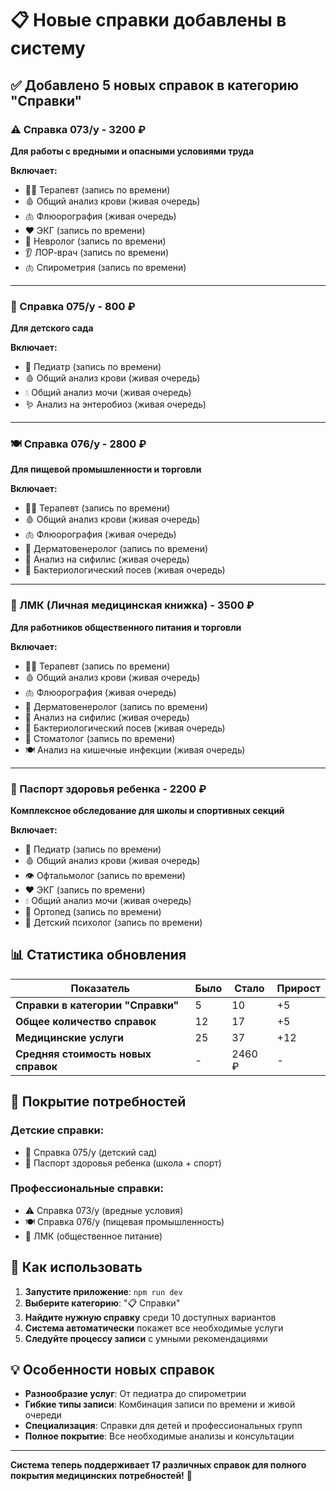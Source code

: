 # 📋 Новые справки добавлены в систему

## ✅ Добавлено 5 новых справок в категорию "Справки"

### ⚠️ Справка 073/у - **3200 ₽**
**Для работы с вредными и опасными условиями труда**

**Включает:**
- 👨‍⚕️ Терапевт (запись по времени)
- 🩸 Общий анализ крови (живая очередь)
- 🫁 Флюорография (живая очередь)
- ❤️ ЭКГ (запись по времени)
- 🧠 Невролог (запись по времени)
- 👂 ЛОР-врач (запись по времени)
- 🫁 Спирометрия (запись по времени)

---

### 👶 Справка 075/у - **800 ₽**
**Для детского сада**

**Включает:**
- 👶 Педиатр (запись по времени)
- 🩸 Общий анализ крови (живая очередь)
- 💧 Общий анализ мочи (живая очередь)
- 🪱 Анализ на энтеробиоз (живая очередь)

---

### 🍽️ Справка 076/у - **2800 ₽**
**Для пищевой промышленности и торговли**

**Включает:**
- 👨‍⚕️ Терапевт (запись по времени)
- 🩸 Общий анализ крови (живая очередь)
- 🫁 Флюорография (живая очередь)
- 🧴 Дерматовенеролог (запись по времени)
- 🔬 Анализ на сифилис (живая очередь)
- 🦠 Бактериологический посев (живая очередь)

---

### 📖 ЛМК (Личная медицинская книжка) - **3500 ₽**
**Для работников общественного питания и торговли**

**Включает:**
- 👨‍⚕️ Терапевт (запись по времени)
- 🩸 Общий анализ крови (живая очередь)
- 🫁 Флюорография (живая очередь)
- 🧴 Дерматовенеролог (запись по времени)
- 🔬 Анализ на сифилис (живая очередь)
- 🦠 Бактериологический посев (живая очередь)
- 🦷 Стоматолог (запись по времени)
- 🍽️ Анализ на кишечные инфекции (живая очередь)

---

### 🧒 Паспорт здоровья ребенка - **2200 ₽**
**Комплексное обследование для школы и спортивных секций**

**Включает:**
- 👶 Педиатр (запись по времени)
- 🩸 Общий анализ крови (живая очередь)
- 👁️ Офтальмолог (запись по времени)
- ❤️ ЭКГ (запись по времени)
- 💧 Общий анализ мочи (живая очередь)
- 🦴 Ортопед (запись по времени)
- 🧠 Детский психолог (запись по времени)

## 📊 Статистика обновления

| Показатель | Было | Стало | Прирост |
|------------|------|-------|---------|
| **Справки в категории "Справки"** | 5 | 10 | +5 |
| **Общее количество справок** | 12 | 17 | +5 |
| **Медицинские услуги** | 25 | 37 | +12 |
| **Средняя стоимость новых справок** | - | 2460 ₽ | - |

## 🎯 Покрытие потребностей

### Детские справки:
- 👶 Справка 075/у (детский сад)
- 🧒 Паспорт здоровья ребенка (школа + спорт)

### Профессиональные справки:
- ⚠️ Справка 073/у (вредные условия)
- 🍽️ Справка 076/у (пищевая промышленность)
- 📖 ЛМК (общественное питание)

## 🚀 Как использовать

1. **Запустите приложение**: `npm run dev`
2. **Выберите категорию**: "📋 Справки"
3. **Найдите нужную справку** среди 10 доступных вариантов
4. **Система автоматически** покажет все необходимые услуги
5. **Следуйте процессу записи** с умными рекомендациями

## 💡 Особенности новых справок

- **Разнообразие услуг**: От педиатра до спирометрии
- **Гибкие типы записи**: Комбинация записи по времени и живой очереди
- **Специализация**: Справки для детей и профессиональных групп
- **Полное покрытие**: Все необходимые анализы и консультации

---

**Система теперь поддерживает 17 различных справок для полного покрытия медицинских потребностей!** 🎉 